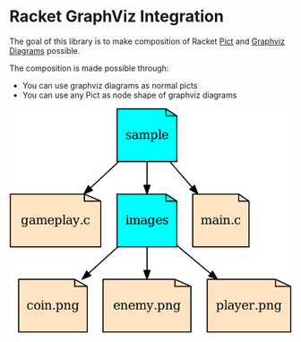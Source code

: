 # Racket GraphViz Integration

The goal of this library is to make composition of Racket [Pict](https://docs.racket-lang.org/pict/)
and [Graphviz Diagrams](https://www.graphviz.org/) possible.

The composition is made possible through:
* You can use graphviz diagrams as normal picts
* You can use any Pict as node shape of graphviz diagrams

![alt text](images/dirtree.svg)
